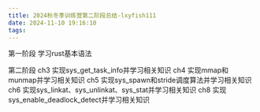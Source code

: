 ```yaml
---
title: 2024秋冬季训练营第二阶段总结-lxyfish111
date: 2024-11-10 19:16:10
tags:
---
```


第一阶段
学习rust基本语法

第二阶段
ch3 实现sys_get_task_info并学习相关知识
ch4 实现mmap和munmap并学习相关知识
ch5 实现sys_spawn和stride调度算法并学习相关知识
ch6 实现sys_linkat、sys_unlinkat、sys_stat并学习相关知识
ch8 实现sys_enable_deadlock_detect并学习相关知识